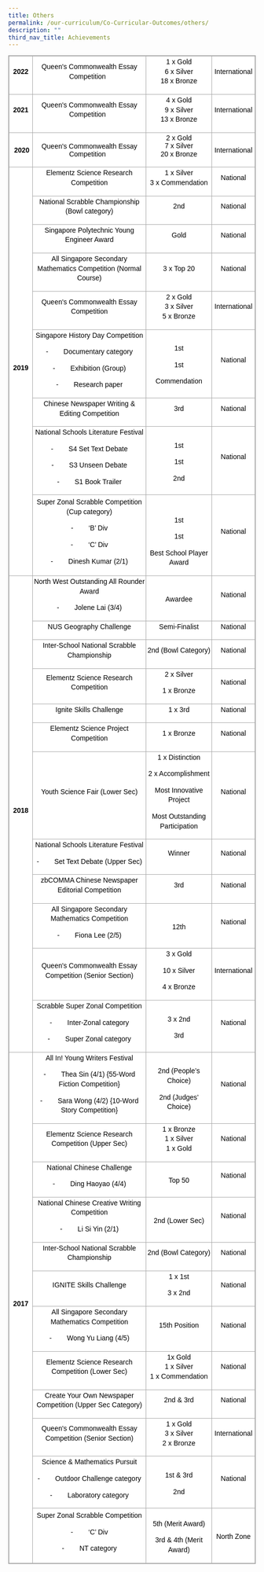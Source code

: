 ```yaml
---
title: Others
permalink: /our-curriculum/Co-Curricular-Outcomes/others/
description: ""
third_nav_title: Achievements
---
```

<table class="iveo_table ives_tab_simple3" width="0" style="margin: 0px; outline: 0px; padding: 0px; border-collapse: collapse; border: 1px solid rgb(170, 170, 170); color: rgb(0, 0, 0); font-family: Arial; font-size: 14px; font-style: normal; font-variant-ligatures: normal; font-variant-caps: normal; font-weight: 400; letter-spacing: normal; orphans: 2; text-align: left; text-transform: none; white-space: normal; widows: 2; word-spacing: 0px; -webkit-text-stroke-width: 0px; background-color: rgb(255, 255, 255); text-decoration-thickness: initial; text-decoration-style: initial; text-decoration-color: initial;"><tbody class="" style="margin: 0px; outline: 0px; padding: 0px;"><tr class="" style="margin: 0px; outline: 0px; padding: 0px;"><td width="54" class="" style="margin: 0px; outline: 0px; padding: 2px; text-align: center; border: 1px solid rgb(170, 170, 170);"><p class="" align="center" style="margin: 0px 0px 1em; outline: 0px; padding: 0px; line-height: 19.6px;"><b class="" style="margin: 0px; outline: 0px; padding: 0px;"><span class="" style="margin: 0px; outline: 0px; padding: 0px;">2022</span></b></p></td><td width="376" class="" style="margin: 0px; outline: 0px; padding: 2px; text-align: center; border: 1px solid rgb(170, 170, 170);"><p class="" align="center" style="margin: 0px 0px 1em; outline: 0px; padding: 0px; line-height: 19.6px;"><span style="margin: 0px; outline: 0px; padding: 0px; background-color: initial;">Queen's Commonwealth Essay Competition</span>&nbsp;&nbsp;<br style="margin: 0px; outline: 0px; padding: 0px;"></p></td><td width="164" class="" style="margin: 0px; outline: 0px; padding: 2px; text-align: center; border: 1px solid rgb(170, 170, 170);"><p class="" align="center" style="margin: 0px 0px 1em; outline: 0px; padding: 0px; line-height: 19.6px;">1 x Gold<br style="margin: 0px; outline: 0px; padding: 0px;">6 x Silver<br style="margin: 0px; outline: 0px; padding: 0px;">18 x Bronze</p></td><td width="91" class="" style="margin: 0px; outline: 0px; padding: 2px; text-align: center; border: 1px solid rgb(170, 170, 170);"><p class="" align="center" style="margin: 0px 0px 1em; outline: 0px; padding: 0px; line-height: 19.6px;">International</p></td></tr><tbody class="" style="margin: 0px; outline: 0px; padding: 0px;"><tr class="" style="margin: 0px; outline: 0px; padding: 0px;"><td width="54" class="" style="margin: 0px; outline: 0px; padding: 2px; text-align: center; border: 1px solid rgb(170, 170, 170);"><p class="" align="center" style="margin: 0px 0px 1em; outline: 0px; padding: 0px; line-height: 19.6px;"><b class="" style="margin: 0px; outline: 0px; padding: 0px;"><span class="" style="margin: 0px; outline: 0px; padding: 0px;">2021</span></b></p></td><td width="376" class="" style="margin: 0px; outline: 0px; padding: 2px; text-align: center; border: 1px solid rgb(170, 170, 170);"><p class="" align="center" style="margin: 0px 0px 1em; outline: 0px; padding: 0px; line-height: 19.6px;"><span style="margin: 0px; outline: 0px; padding: 0px; background-color: initial;">Queen's Commonwealth Essay Competition</span>&nbsp;&nbsp;<br style="margin: 0px; outline: 0px; padding: 0px;"></p></td><td width="164" class="" style="margin: 0px; outline: 0px; padding: 2px; text-align: center; border: 1px solid rgb(170, 170, 170);"><p class="" align="center" style="margin: 0px 0px 1em; outline: 0px; padding: 0px; line-height: 19.6px;">4 x Gold<br style="margin: 0px; outline: 0px; padding: 0px;">9 x Silver<br style="margin: 0px; outline: 0px; padding: 0px;">13 x Bronze</p></td><td width="91" class="" style="margin: 0px; outline: 0px; padding: 2px; text-align: center; border: 1px solid rgb(170, 170, 170);"><p class="" align="center" style="margin: 0px 0px 1em; outline: 0px; padding: 0px; line-height: 19.6px;">International</p></td></tr><tr style="margin: 0px; outline: 0px; padding: 0px;"><td style="margin: 0px; outline: 0px; padding: 2px; text-align: center; border: 1px solid rgb(170, 170, 170);">&nbsp;<b class="" style="margin: 0px; outline: 0px; padding: 0px;">2020</b></td><td style="margin: 0px; outline: 0px; padding: 2px; text-align: center; border: 1px solid rgb(170, 170, 170);"><span style="margin: 0px; outline: 0px; padding: 0px; background-color: initial;">Queen's Commonwealth Essay Competition</span>&nbsp;&nbsp;</td><td style="margin: 0px; outline: 0px; padding: 2px; text-align: center; border: 1px solid rgb(170, 170, 170);"><span style="margin: 0px; outline: 0px; padding: 0px; background-color: initial;">2 x Gold<br style="margin: 0px; outline: 0px; padding: 0px;"></span>7 x Silver<p class="" align="center" style="margin: 0px 0px 1em; outline: 0px; padding: 0px; line-height: 19.6px;"><span style="margin: 0px; outline: 0px; padding: 0px; background-color: initial;">20 x Bronze</span></p></td><td style="margin: 0px; outline: 0px; padding: 2px; text-align: center; border: 1px solid rgb(170, 170, 170);"><span style="margin: 0px; outline: 0px; padding: 0px; background-color: initial;">International</span></td></tr><tr class="" style="margin: 0px; outline: 0px; padding: 0px;"><td width="54" rowspan="9" class="" style="margin: 0px; outline: 0px; padding: 2px; text-align: center; border: 1px solid rgb(170, 170, 170);"><p class="" align="center" style="margin: 0px 0px 1em; outline: 0px; padding: 0px; line-height: 19.6px;"><b class="" style="margin: 0px; outline: 0px; padding: 0px;"><span class="" style="margin: 0px; outline: 0px; padding: 0px;">2019</span></b><span class="" style="margin: 0px; outline: 0px; padding: 0px;"></span></p></td><td width="376" class="" style="margin: 0px; outline: 0px; padding: 2px; text-align: center; border: 1px solid rgb(170, 170, 170);"><p class="" align="center" style="margin: 0px 0px 1em; outline: 0px; padding: 0px; line-height: 19.6px;"><span class="" style="margin: 0px; outline: 0px; padding: 0px;">Elementz Science Research Competition</span></p></td><td width="164" class="" style="margin: 0px; outline: 0px; padding: 2px; text-align: center; border: 1px solid rgb(170, 170, 170);"><p class="" align="center" style="margin: 0px 0px 1em; outline: 0px; padding: 0px; line-height: 19.6px;"><span class="" style="margin: 0px; outline: 0px; padding: 0px;">1 x Silver<br style="margin: 0px; outline: 0px; padding: 0px;"></span><span style="margin: 0px; outline: 0px; padding: 0px; background-color: initial;">3 x Commendation</span></p></td><td width="91" class="" style="margin: 0px; outline: 0px; padding: 2px; text-align: center; border: 1px solid rgb(170, 170, 170);"><p class="" align="center" style="margin: 0px 0px 1em; outline: 0px; padding: 0px; line-height: 19.6px;"><span class="" style="margin: 0px; outline: 0px; padding: 0px;">National</span></p></td></tr><tr class="" style="margin: 0px; outline: 0px; padding: 0px;"><td width="376" class="" style="margin: 0px; outline: 0px; padding: 2px; text-align: center; border: 1px solid rgb(170, 170, 170);"><p class="" align="center" style="margin: 0px 0px 1em; outline: 0px; padding: 0px; line-height: 19.6px;"><span class="" style="margin: 0px; outline: 0px; padding: 0px;">National Scrabble Championship (Bowl category)</span></p></td><td width="164" class="" style="margin: 0px; outline: 0px; padding: 2px; text-align: center; border: 1px solid rgb(170, 170, 170);"><p class="" align="center" style="margin: 0px 0px 1em; outline: 0px; padding: 0px; line-height: 19.6px;"><span class="" style="margin: 0px; outline: 0px; padding: 0px;">2nd</span></p></td><td width="91" class="" style="margin: 0px; outline: 0px; padding: 2px; text-align: center; border: 1px solid rgb(170, 170, 170);"><p class="" align="center" style="margin: 0px 0px 1em; outline: 0px; padding: 0px; line-height: 19.6px;"><span class="" style="margin: 0px; outline: 0px; padding: 0px;">National</span></p></td></tr><tr class="" style="margin: 0px; outline: 0px; padding: 0px;"><td width="376" class="" style="margin: 0px; outline: 0px; padding: 2px; text-align: center; border: 1px solid rgb(170, 170, 170);"><p class="" align="center" style="margin: 0px 0px 1em; outline: 0px; padding: 0px; line-height: 19.6px;"><span class="" style="margin: 0px; outline: 0px; padding: 0px;">Singapore Polytechnic Young Engineer Award</span></p></td><td width="164" class="" style="margin: 0px; outline: 0px; padding: 2px; text-align: center; border: 1px solid rgb(170, 170, 170);"><p class="" align="center" style="margin: 0px 0px 1em; outline: 0px; padding: 0px; line-height: 19.6px;"><span class="" style="margin: 0px; outline: 0px; padding: 0px;">Gold</span></p></td><td width="91" class="" style="margin: 0px; outline: 0px; padding: 2px; text-align: center; border: 1px solid rgb(170, 170, 170);"><p class="" align="center" style="margin: 0px 0px 1em; outline: 0px; padding: 0px; line-height: 19.6px;"><span class="" style="margin: 0px; outline: 0px; padding: 0px;">National</span></p></td></tr><tr class="" style="margin: 0px; outline: 0px; padding: 0px;"><td width="376" class="" style="margin: 0px; outline: 0px; padding: 2px; text-align: center; border: 1px solid rgb(170, 170, 170);"><p class="" align="center" style="margin: 0px 0px 1em; outline: 0px; padding: 0px; line-height: 19.6px;"><span class="" style="margin: 0px; outline: 0px; padding: 0px;">All Singapore Secondary Mathematics Competition (Normal Course)</span></p></td><td width="164" class="" style="margin: 0px; outline: 0px; padding: 2px; text-align: center; border: 1px solid rgb(170, 170, 170);"><p class="" align="center" style="margin: 0px 0px 1em; outline: 0px; padding: 0px; line-height: 19.6px;"><span class="" style="margin: 0px; outline: 0px; padding: 0px;">3 x Top 20</span></p></td><td width="91" class="" style="margin: 0px; outline: 0px; padding: 2px; text-align: center; border: 1px solid rgb(170, 170, 170);"><p class="" align="center" style="margin: 0px 0px 1em; outline: 0px; padding: 0px; line-height: 19.6px;"><span class="" style="margin: 0px; outline: 0px; padding: 0px;">National</span></p></td></tr><tr class="" style="margin: 0px; outline: 0px; padding: 0px;"><td width="376" class="" style="margin: 0px; outline: 0px; padding: 2px; text-align: center; border: 1px solid rgb(170, 170, 170);"><p class="" align="center" style="margin: 0px 0px 1em; outline: 0px; padding: 0px; line-height: 19.6px;"><span class="" style="margin: 0px; outline: 0px; padding: 0px;">Queen's Commonwealth Essay Competition</span></p></td><td width="164" class="" style="margin: 0px; outline: 0px; padding: 2px; text-align: center; border: 1px solid rgb(170, 170, 170);"><p class="" align="center" style="margin: 0px 0px 1em; outline: 0px; padding: 0px; line-height: 19.6px;"><span class="" style="margin: 0px; outline: 0px; padding: 0px;">2 x Gold<br style="margin: 0px; outline: 0px; padding: 0px;"></span><span style="margin: 0px; outline: 0px; padding: 0px; background-color: initial;">3 x Silver<br style="margin: 0px; outline: 0px; padding: 0px;"></span><span style="margin: 0px; outline: 0px; padding: 0px; background-color: initial;">5 x Bronze</span></p></td><td width="91" class="" style="margin: 0px; outline: 0px; padding: 2px; text-align: center; border: 1px solid rgb(170, 170, 170);"><p class="" align="center" style="margin: 0px 0px 1em; outline: 0px; padding: 0px; line-height: 19.6px;"><span class="" style="margin: 0px; outline: 0px; padding: 0px;">International</span></p></td></tr><tr class="" style="margin: 0px; outline: 0px; padding: 0px;"><td width="376" class="" style="margin: 0px; outline: 0px; padding: 2px; text-align: center; border: 1px solid rgb(170, 170, 170);"><p class="" align="center" style="margin: 0px 0px 1em; outline: 0px; padding: 0px; line-height: 19.6px;"><span class="" style="margin: 0px; outline: 0px; padding: 0px;">Singapore History Day Competition</span></p><p class="" align="center" style="margin: 0px 0px 1em; outline: 0px; padding: 0px; line-height: 19.6px;"><span class="" style="margin: 0px; outline: 0px; padding: 0px;">-&nbsp;&nbsp;&nbsp;&nbsp;&nbsp;&nbsp;&nbsp;&nbsp;Documentary category</span></p><p class="" align="center" style="margin: 0px 0px 1em; outline: 0px; padding: 0px; line-height: 19.6px;"><span class="" style="margin: 0px; outline: 0px; padding: 0px;">-&nbsp;&nbsp;&nbsp;&nbsp;&nbsp;&nbsp;&nbsp;&nbsp;Exhibition (Group)</span></p><p class="" align="center" style="margin: 0px 0px 1em; outline: 0px; padding: 0px; line-height: 19.6px;"><span class="" style="margin: 0px; outline: 0px; padding: 0px;">-&nbsp;&nbsp;&nbsp;&nbsp;&nbsp;&nbsp;&nbsp;&nbsp;Research paper</span></p></td><td width="164" class="" style="margin: 0px; outline: 0px; padding: 2px; text-align: center; border: 1px solid rgb(170, 170, 170);"><p class="" align="center" style="margin: 0px 0px 1em; outline: 0px; padding: 0px; line-height: 19.6px;"><span class="" style="margin: 0px; outline: 0px; padding: 0px;"><br class="" style="margin: 0px; outline: 0px; padding: 0px;">1st</span></p><p class="" align="center" style="margin: 0px 0px 1em; outline: 0px; padding: 0px; line-height: 19.6px;"><span class="" style="margin: 0px; outline: 0px; padding: 0px;">1st</span></p><p class="" align="center" style="margin: 0px 0px 1em; outline: 0px; padding: 0px; line-height: 19.6px;"><span class="" style="margin: 0px; outline: 0px; padding: 0px;">Commendation</span></p></td><td width="91" class="" style="margin: 0px; outline: 0px; padding: 2px; text-align: center; border: 1px solid rgb(170, 170, 170);"><p class="" align="center" style="margin: 0px 0px 1em; outline: 0px; padding: 0px; line-height: 19.6px;"><span class="" style="margin: 0px; outline: 0px; padding: 0px;">National</span></p></td></tr><tr class="" style="margin: 0px; outline: 0px; padding: 0px;"><td width="376" class="" style="margin: 0px; outline: 0px; padding: 2px; text-align: center; border: 1px solid rgb(170, 170, 170);"><p class="" align="center" style="margin: 0px 0px 1em; outline: 0px; padding: 0px; line-height: 19.6px;"><span class="" style="margin: 0px; outline: 0px; padding: 0px;">Chinese Newspaper Writing &amp; Editing Competition</span></p></td><td width="164" class="" style="margin: 0px; outline: 0px; padding: 2px; text-align: center; border: 1px solid rgb(170, 170, 170);"><p class="" align="center" style="margin: 0px 0px 1em; outline: 0px; padding: 0px; line-height: 19.6px;"><span class="" style="margin: 0px; outline: 0px; padding: 0px;">3rd</span></p></td><td width="91" class="" style="margin: 0px; outline: 0px; padding: 2px; text-align: center; border: 1px solid rgb(170, 170, 170);"><p class="" align="center" style="margin: 0px 0px 1em; outline: 0px; padding: 0px; line-height: 19.6px;"><span class="" style="margin: 0px; outline: 0px; padding: 0px;">National</span></p></td></tr><tr class="" style="margin: 0px; outline: 0px; padding: 0px;"><td width="376" class="" style="margin: 0px; outline: 0px; padding: 2px; text-align: center; border: 1px solid rgb(170, 170, 170);"><p class="" align="center" style="margin: 0px 0px 1em; outline: 0px; padding: 0px; line-height: 19.6px;"><span class="" style="margin: 0px; outline: 0px; padding: 0px;">National Schools Literature Festival</span></p><p class="" align="center" style="margin: 0px 0px 1em; outline: 0px; padding: 0px; line-height: 19.6px;"><span class="" style="margin: 0px; outline: 0px; padding: 0px;">-&nbsp;&nbsp;&nbsp;&nbsp;&nbsp;&nbsp;&nbsp;&nbsp;S4 Set Text Debate</span></p><p class="" align="center" style="margin: 0px 0px 1em; outline: 0px; padding: 0px; line-height: 19.6px;"><span class="" style="margin: 0px; outline: 0px; padding: 0px;">-&nbsp;&nbsp;&nbsp;&nbsp;&nbsp;&nbsp;&nbsp;&nbsp;S3 Unseen Debate</span></p><p class="" align="center" style="margin: 0px 0px 1em; outline: 0px; padding: 0px; line-height: 19.6px;"><span class="" style="margin: 0px; outline: 0px; padding: 0px;">-&nbsp;&nbsp;&nbsp;&nbsp;&nbsp;&nbsp;&nbsp;&nbsp;S1 Book Trailer</span></p></td><td width="164" class="" style="margin: 0px; outline: 0px; padding: 2px; text-align: center; border: 1px solid rgb(170, 170, 170);"><p class="" align="center" style="margin: 0px 0px 1em; outline: 0px; padding: 0px; line-height: 19.6px;"><span class="" style="margin: 0px; outline: 0px; padding: 0px;"><br class="" style="margin: 0px; outline: 0px; padding: 0px;">1st</span></p><p class="" align="center" style="margin: 0px 0px 1em; outline: 0px; padding: 0px; line-height: 19.6px;"><span class="" style="margin: 0px; outline: 0px; padding: 0px;">1st</span></p><p class="" align="center" style="margin: 0px 0px 1em; outline: 0px; padding: 0px; line-height: 19.6px;"><span class="" style="margin: 0px; outline: 0px; padding: 0px;">2nd</span></p></td><td width="91" class="" style="margin: 0px; outline: 0px; padding: 2px; text-align: center; border: 1px solid rgb(170, 170, 170);"><p class="" align="center" style="margin: 0px 0px 1em; outline: 0px; padding: 0px; line-height: 19.6px;"><span class="" style="margin: 0px; outline: 0px; padding: 0px;">National</span></p></td></tr><tr class="" style="margin: 0px; outline: 0px; padding: 0px;"><td width="376" class="" style="margin: 0px; outline: 0px; padding: 2px; text-align: center; border: 1px solid rgb(170, 170, 170);"><p class="" align="center" style="margin: 0px 0px 1em; outline: 0px; padding: 0px; line-height: 19.6px;"><span class="" style="margin: 0px; outline: 0px; padding: 0px;">Super Zonal Scrabble Competition (Cup category)</span></p><p class="" align="center" style="margin: 0px 0px 1em; outline: 0px; padding: 0px; line-height: 19.6px;"><span class="" style="margin: 0px; outline: 0px; padding: 0px;">-&nbsp;&nbsp;&nbsp;&nbsp;&nbsp;&nbsp;&nbsp;&nbsp;‘B’ Div</span></p><p class="" align="center" style="margin: 0px 0px 1em; outline: 0px; padding: 0px; line-height: 19.6px;"><span class="" style="margin: 0px; outline: 0px; padding: 0px;">-&nbsp;&nbsp;&nbsp;&nbsp;&nbsp;&nbsp;&nbsp;&nbsp;‘C’ Div</span></p><p class="" align="center" style="margin: 0px 0px 1em; outline: 0px; padding: 0px; line-height: 19.6px;"><span class="" style="margin: 0px; outline: 0px; padding: 0px;">-&nbsp;&nbsp;&nbsp;&nbsp;&nbsp;&nbsp;&nbsp;&nbsp;Dinesh Kumar (2/1)</span></p></td><td width="164" class="" style="margin: 0px; outline: 0px; padding: 2px; text-align: center; border: 1px solid rgb(170, 170, 170);"><p class="" align="center" style="margin: 0px 0px 1em; outline: 0px; padding: 0px; line-height: 19.6px;"><span class="" style="margin: 0px; outline: 0px; padding: 0px;"><br class="" style="margin: 0px; outline: 0px; padding: 0px;"><br class="" style="margin: 0px; outline: 0px; padding: 0px;">1st</span></p><p class="" align="center" style="margin: 0px 0px 1em; outline: 0px; padding: 0px; line-height: 19.6px;"><span class="" style="margin: 0px; outline: 0px; padding: 0px;">1st</span></p><p class="" align="center" style="margin: 0px 0px 1em; outline: 0px; padding: 0px; line-height: 19.6px;"><span class="" style="margin: 0px; outline: 0px; padding: 0px;">Best School Player Award</span></p></td><td width="91" class="" style="margin: 0px; outline: 0px; padding: 2px; text-align: center; border: 1px solid rgb(170, 170, 170);"><p class="" align="center" style="margin: 0px 0px 1em; outline: 0px; padding: 0px; line-height: 19.6px;"><span class="" style="margin: 0px; outline: 0px; padding: 0px;">National</span></p></td></tr><tr class="" style="margin: 0px; outline: 0px; padding: 0px;"><td width="54" rowspan="12" class="" style="margin: 0px; outline: 0px; padding: 2px; text-align: center; border: 1px solid rgb(170, 170, 170);"><p class="" align="center" style="margin: 0px 0px 1em; outline: 0px; padding: 0px; line-height: 19.6px;"><b class="" style="margin: 0px; outline: 0px; padding: 0px;"><span class="" style="margin: 0px; outline: 0px; padding: 0px;">2018</span></b><span class="" style="margin: 0px; outline: 0px; padding: 0px;"></span></p></td><td width="376" class="" style="margin: 0px; outline: 0px; padding: 2px; text-align: center; border: 1px solid rgb(170, 170, 170);"><p class="" align="center" style="margin: 0px 0px 1em; outline: 0px; padding: 0px; line-height: 19.6px;"><span class="" style="margin: 0px; outline: 0px; padding: 0px;">North West Outstanding All Rounder Award</span></p><p class="" align="center" style="margin: 0px 0px 1em; outline: 0px; padding: 0px; line-height: 19.6px;"><span class="" style="margin: 0px; outline: 0px; padding: 0px;">-&nbsp;&nbsp;&nbsp;&nbsp;&nbsp;&nbsp;&nbsp;&nbsp;Jolene Lai (3/4)</span></p></td><td width="164" class="" style="margin: 0px; outline: 0px; padding: 2px; text-align: center; border: 1px solid rgb(170, 170, 170);"><p class="" align="center" style="margin: 0px 0px 1em; outline: 0px; padding: 0px; line-height: 19.6px;"><span class="" style="margin: 0px; outline: 0px; padding: 0px;"><br class="" style="margin: 0px; outline: 0px; padding: 0px;">Awardee</span></p></td><td width="91" class="" style="margin: 0px; outline: 0px; padding: 2px; text-align: center; border: 1px solid rgb(170, 170, 170);"><p class="" align="center" style="margin: 0px 0px 1em; outline: 0px; padding: 0px; line-height: 19.6px;"><span class="" style="margin: 0px; outline: 0px; padding: 0px;">National</span></p></td></tr><tr class="" style="margin: 0px; outline: 0px; padding: 0px;"><td width="376" class="" style="margin: 0px; outline: 0px; padding: 2px; text-align: center; border: 1px solid rgb(170, 170, 170);"><p class="" align="center" style="margin: 0px 0px 1em; outline: 0px; padding: 0px; line-height: 19.6px;"><span class="" style="margin: 0px; outline: 0px; padding: 0px;">NUS Geography Challenge</span></p></td><td width="164" class="" style="margin: 0px; outline: 0px; padding: 2px; text-align: center; border: 1px solid rgb(170, 170, 170);"><p class="" align="center" style="margin: 0px 0px 1em; outline: 0px; padding: 0px; line-height: 19.6px;"><span class="" style="margin: 0px; outline: 0px; padding: 0px;">Semi-Finalist</span></p></td><td width="91" class="" style="margin: 0px; outline: 0px; padding: 2px; text-align: center; border: 1px solid rgb(170, 170, 170);"><p class="" align="center" style="margin: 0px 0px 1em; outline: 0px; padding: 0px; line-height: 19.6px;"><span class="" style="margin: 0px; outline: 0px; padding: 0px;">National</span></p></td></tr><tr class="" style="margin: 0px; outline: 0px; padding: 0px;"><td width="376" class="" style="margin: 0px; outline: 0px; padding: 2px; text-align: center; border: 1px solid rgb(170, 170, 170);"><p class="" align="center" style="margin: 0px 0px 1em; outline: 0px; padding: 0px; line-height: 19.6px;"><span class="" style="margin: 0px; outline: 0px; padding: 0px;">Inter-School National Scrabble Championship</span></p></td><td width="164" class="" style="margin: 0px; outline: 0px; padding: 2px; text-align: center; border: 1px solid rgb(170, 170, 170);"><p class="" align="center" style="margin: 0px 0px 1em; outline: 0px; padding: 0px; line-height: 19.6px;"><span class="" style="margin: 0px; outline: 0px; padding: 0px;">2nd (Bowl Category)</span></p></td><td width="91" class="" style="margin: 0px; outline: 0px; padding: 2px; text-align: center; border: 1px solid rgb(170, 170, 170);"><p class="" align="center" style="margin: 0px 0px 1em; outline: 0px; padding: 0px; line-height: 19.6px;"><span class="" style="margin: 0px; outline: 0px; padding: 0px;">National</span></p></td></tr><tr class="" style="margin: 0px; outline: 0px; padding: 0px;"><td width="376" class="" style="margin: 0px; outline: 0px; padding: 2px; text-align: center; border: 1px solid rgb(170, 170, 170);"><p class="" align="center" style="margin: 0px 0px 1em; outline: 0px; padding: 0px; line-height: 19.6px;"><span class="" style="margin: 0px; outline: 0px; padding: 0px;">Elementz Science Research Competition</span></p></td><td width="164" class="" style="margin: 0px; outline: 0px; padding: 2px; text-align: center; border: 1px solid rgb(170, 170, 170);"><p class="" align="center" style="margin: 0px 0px 1em; outline: 0px; padding: 0px; line-height: 19.6px;"><span class="" style="margin: 0px; outline: 0px; padding: 0px;">2 x Silver</span></p><p class="" align="center" style="margin: 0px 0px 1em; outline: 0px; padding: 0px; line-height: 19.6px;"><span class="" style="margin: 0px; outline: 0px; padding: 0px;">1 x Bronze</span></p></td><td width="91" class="" style="margin: 0px; outline: 0px; padding: 2px; text-align: center; border: 1px solid rgb(170, 170, 170);"><p class="" align="center" style="margin: 0px 0px 1em; outline: 0px; padding: 0px; line-height: 19.6px;"><span class="" style="margin: 0px; outline: 0px; padding: 0px;">National</span></p></td></tr><tr class="" style="margin: 0px; outline: 0px; padding: 0px;"><td width="376" class="" style="margin: 0px; outline: 0px; padding: 2px; text-align: center; border: 1px solid rgb(170, 170, 170);"><p class="" align="center" style="margin: 0px 0px 1em; outline: 0px; padding: 0px; line-height: 19.6px;"><span class="" style="margin: 0px; outline: 0px; padding: 0px;">Ignite Skills Challenge</span></p></td><td width="164" class="" style="margin: 0px; outline: 0px; padding: 2px; text-align: center; border: 1px solid rgb(170, 170, 170);"><p class="" align="center" style="margin: 0px 0px 1em; outline: 0px; padding: 0px; line-height: 19.6px;"><span class="" style="margin: 0px; outline: 0px; padding: 0px;">1 x 3rd</span></p></td><td width="91" class="" style="margin: 0px; outline: 0px; padding: 2px; text-align: center; border: 1px solid rgb(170, 170, 170);"><p class="" align="center" style="margin: 0px 0px 1em; outline: 0px; padding: 0px; line-height: 19.6px;"><span class="" style="margin: 0px; outline: 0px; padding: 0px;">National</span></p></td></tr><tr class="" style="margin: 0px; outline: 0px; padding: 0px;"><td width="376" class="" style="margin: 0px; outline: 0px; padding: 2px; text-align: center; border: 1px solid rgb(170, 170, 170);"><p class="" align="center" style="margin: 0px 0px 1em; outline: 0px; padding: 0px; line-height: 19.6px;"><span class="" style="margin: 0px; outline: 0px; padding: 0px;">Elementz Science Project Competition</span></p></td><td width="164" class="" style="margin: 0px; outline: 0px; padding: 2px; text-align: center; border: 1px solid rgb(170, 170, 170);"><p class="" align="center" style="margin: 0px 0px 1em; outline: 0px; padding: 0px; line-height: 19.6px;"><span class="" style="margin: 0px; outline: 0px; padding: 0px;">1 x Bronze</span></p></td><td width="91" class="" style="margin: 0px; outline: 0px; padding: 2px; text-align: center; border: 1px solid rgb(170, 170, 170);"><p class="" align="center" style="margin: 0px 0px 1em; outline: 0px; padding: 0px; line-height: 19.6px;"><span class="" style="margin: 0px; outline: 0px; padding: 0px;">National</span></p></td></tr><tr class="" style="margin: 0px; outline: 0px; padding: 0px;"><td width="376" class="" style="margin: 0px; outline: 0px; padding: 2px; text-align: center; border: 1px solid rgb(170, 170, 170);"><p class="" align="center" style="margin: 0px 0px 1em; outline: 0px; padding: 0px; line-height: 19.6px;"><span class="" style="margin: 0px; outline: 0px; padding: 0px;">Youth Science Fair (Lower Sec)</span></p></td><td width="164" class="" style="margin: 0px; outline: 0px; padding: 2px; text-align: center; border: 1px solid rgb(170, 170, 170);"><p class="" align="center" style="margin: 0px 0px 1em; outline: 0px; padding: 0px; line-height: 19.6px;"><span class="" style="margin: 0px; outline: 0px; padding: 0px;">1 x Distinction</span></p><p class="" align="center" style="margin: 0px 0px 1em; outline: 0px; padding: 0px; line-height: 19.6px;"><span class="" style="margin: 0px; outline: 0px; padding: 0px;">2 x Accomplishment</span></p><p class="" align="center" style="margin: 0px 0px 1em; outline: 0px; padding: 0px; line-height: 19.6px;"><span class="" style="margin: 0px; outline: 0px; padding: 0px;">Most Innovative Project</span></p><p class="" align="center" style="margin: 0px 0px 1em; outline: 0px; padding: 0px; line-height: 19.6px;"><span class="" style="margin: 0px; outline: 0px; padding: 0px;">Most Outstanding Participation</span></p></td><td width="91" class="" style="margin: 0px; outline: 0px; padding: 2px; text-align: center; border: 1px solid rgb(170, 170, 170);"><p class="" align="center" style="margin: 0px 0px 1em; outline: 0px; padding: 0px; line-height: 19.6px;"><span class="" style="margin: 0px; outline: 0px; padding: 0px;">National</span></p></td></tr><tr class="" style="margin: 0px; outline: 0px; padding: 0px;"><td width="376" class="" style="margin: 0px; outline: 0px; padding: 2px; text-align: center; border: 1px solid rgb(170, 170, 170);"><p class="" align="center" style="margin: 0px 0px 1em; outline: 0px; padding: 0px; line-height: 19.6px;"><span class="" style="margin: 0px; outline: 0px; padding: 0px;">National Schools Literature Festival</span></p><p class="" align="center" style="margin: 0px 0px 1em; outline: 0px; padding: 0px; line-height: 19.6px;"><span class="" style="margin: 0px; outline: 0px; padding: 0px;">-&nbsp;&nbsp;&nbsp;&nbsp;&nbsp;&nbsp;&nbsp;&nbsp;Set Text Debate (Upper Sec)</span></p></td><td width="164" class="" style="margin: 0px; outline: 0px; padding: 2px; text-align: center; border: 1px solid rgb(170, 170, 170);"><p class="" align="center" style="margin: 0px 0px 1em; outline: 0px; padding: 0px; line-height: 19.6px;"><span class="" style="margin: 0px; outline: 0px; padding: 0px;">Winner</span></p></td><td width="91" class="" style="margin: 0px; outline: 0px; padding: 2px; text-align: center; border: 1px solid rgb(170, 170, 170);"><p class="" align="center" style="margin: 0px 0px 1em; outline: 0px; padding: 0px; line-height: 19.6px;"><span class="" style="margin: 0px; outline: 0px; padding: 0px;">National</span></p></td></tr><tr class="" style="margin: 0px; outline: 0px; padding: 0px;"><td width="376" class="" style="margin: 0px; outline: 0px; padding: 2px; text-align: center; border: 1px solid rgb(170, 170, 170);"><p class="" align="center" style="margin: 0px 0px 1em; outline: 0px; padding: 0px; line-height: 19.6px;"><span class="" style="margin: 0px; outline: 0px; padding: 0px;">zbCOMMA Chinese Newspaper Editorial Competition</span></p></td><td width="164" class="" style="margin: 0px; outline: 0px; padding: 2px; text-align: center; border: 1px solid rgb(170, 170, 170);"><p class="" align="center" style="margin: 0px 0px 1em; outline: 0px; padding: 0px; line-height: 19.6px;"><span class="" style="margin: 0px; outline: 0px; padding: 0px;">3rd</span></p></td><td width="91" class="" style="margin: 0px; outline: 0px; padding: 2px; text-align: center; border: 1px solid rgb(170, 170, 170);"><p class="" align="center" style="margin: 0px 0px 1em; outline: 0px; padding: 0px; line-height: 19.6px;"><span class="" style="margin: 0px; outline: 0px; padding: 0px;">National</span></p></td></tr><tr class="" style="margin: 0px; outline: 0px; padding: 0px;"><td width="376" class="" style="margin: 0px; outline: 0px; padding: 2px; text-align: center; border: 1px solid rgb(170, 170, 170);"><p class="" align="center" style="margin: 0px 0px 1em; outline: 0px; padding: 0px; line-height: 19.6px;"><span class="" style="margin: 0px; outline: 0px; padding: 0px;">All Singapore Secondary Mathematics Competition</span></p><p class="" align="center" style="margin: 0px 0px 1em; outline: 0px; padding: 0px; line-height: 19.6px;"><span class="" style="margin: 0px; outline: 0px; padding: 0px;">-&nbsp;&nbsp;&nbsp;&nbsp;&nbsp;&nbsp;&nbsp;&nbsp;Fiona Lee (2/5)</span></p></td><td width="164" class="" style="margin: 0px; outline: 0px; padding: 2px; text-align: center; border: 1px solid rgb(170, 170, 170);"><p class="" align="center" style="margin: 0px 0px 1em; outline: 0px; padding: 0px; line-height: 19.6px;"><span class="" style="margin: 0px; outline: 0px; padding: 0px;"><br class="" style="margin: 0px; outline: 0px; padding: 0px;">12th</span></p></td><td width="91" class="" style="margin: 0px; outline: 0px; padding: 2px; text-align: center; border: 1px solid rgb(170, 170, 170);"><p class="" align="center" style="margin: 0px 0px 1em; outline: 0px; padding: 0px; line-height: 19.6px;"><span class="" style="margin: 0px; outline: 0px; padding: 0px;">National</span></p></td></tr><tr class="" style="margin: 0px; outline: 0px; padding: 0px;"><td width="376" class="" style="margin: 0px; outline: 0px; padding: 2px; text-align: center; border: 1px solid rgb(170, 170, 170);"><p class="" align="center" style="margin: 0px 0px 1em; outline: 0px; padding: 0px; line-height: 19.6px;"><span class="" style="margin: 0px; outline: 0px; padding: 0px;">Queen's Commonwealth Essay Competition (Senior Section)</span></p></td><td width="164" class="" style="margin: 0px; outline: 0px; padding: 2px; text-align: center; border: 1px solid rgb(170, 170, 170);"><p class="" align="center" style="margin: 0px 0px 1em; outline: 0px; padding: 0px; line-height: 19.6px;"><span class="" style="margin: 0px; outline: 0px; padding: 0px;">3 x Gold</span></p><p class="" align="center" style="margin: 0px 0px 1em; outline: 0px; padding: 0px; line-height: 19.6px;"><span class="" style="margin: 0px; outline: 0px; padding: 0px;">10 x Silver</span></p><p class="" align="center" style="margin: 0px 0px 1em; outline: 0px; padding: 0px; line-height: 19.6px;"><span class="" style="margin: 0px; outline: 0px; padding: 0px;">4 x Bronze</span></p></td><td width="91" class="" style="margin: 0px; outline: 0px; padding: 2px; text-align: center; border: 1px solid rgb(170, 170, 170);"><p class="" align="center" style="margin: 0px 0px 1em; outline: 0px; padding: 0px; line-height: 19.6px;"><span class="" style="margin: 0px; outline: 0px; padding: 0px;">International</span></p></td></tr><tr class="" style="margin: 0px; outline: 0px; padding: 0px;"><td width="376" class="" style="margin: 0px; outline: 0px; padding: 2px; text-align: center; border: 1px solid rgb(170, 170, 170);"><p class="" align="center" style="margin: 0px 0px 1em; outline: 0px; padding: 0px; line-height: 19.6px;"><span class="" style="margin: 0px; outline: 0px; padding: 0px;">Scrabble Super Zonal Competition</span></p><p class="" align="center" style="margin: 0px 0px 1em; outline: 0px; padding: 0px; line-height: 19.6px;"><span class="" style="margin: 0px; outline: 0px; padding: 0px;">-&nbsp;&nbsp;&nbsp;&nbsp;&nbsp;&nbsp;&nbsp;&nbsp;Inter-Zonal category</span></p><p class="" align="center" style="margin: 0px 0px 1em; outline: 0px; padding: 0px; line-height: 19.6px;"><span class="" style="margin: 0px; outline: 0px; padding: 0px;">-&nbsp;&nbsp;&nbsp;&nbsp;&nbsp;&nbsp;&nbsp;&nbsp;Super Zonal category</span></p></td><td width="164" class="" style="margin: 0px; outline: 0px; padding: 2px; text-align: center; border: 1px solid rgb(170, 170, 170);"><p class="" align="center" style="margin: 0px 0px 1em; outline: 0px; padding: 0px; line-height: 19.6px;"><span class="" style="margin: 0px; outline: 0px; padding: 0px;"><br class="" style="margin: 0px; outline: 0px; padding: 0px;">3 x 2nd</span></p><p class="" align="center" style="margin: 0px 0px 1em; outline: 0px; padding: 0px; line-height: 19.6px;"><span class="" style="margin: 0px; outline: 0px; padding: 0px;">3rd</span></p></td><td width="91" class="" style="margin: 0px; outline: 0px; padding: 2px; text-align: center; border: 1px solid rgb(170, 170, 170);"><p class="" align="center" style="margin: 0px 0px 1em; outline: 0px; padding: 0px; line-height: 19.6px;"><span class="" style="margin: 0px; outline: 0px; padding: 0px;">National</span></p></td></tr><tr class="" style="margin: 0px; outline: 0px; padding: 0px;"><td width="54" rowspan="12" class="" style="margin: 0px; outline: 0px; padding: 2px; text-align: center; border: 1px solid rgb(170, 170, 170);"><p class="" align="center" style="margin: 0px 0px 1em; outline: 0px; padding: 0px; line-height: 19.6px;"><b class="" style="margin: 0px; outline: 0px; padding: 0px;"><span class="" style="margin: 0px; outline: 0px; padding: 0px;">2017</span></b><span class="" style="margin: 0px; outline: 0px; padding: 0px;"></span></p></td><td width="376" class="" style="margin: 0px; outline: 0px; padding: 2px; text-align: center; border: 1px solid rgb(170, 170, 170);"><p class="" align="center" style="margin: 0px 0px 1em; outline: 0px; padding: 0px; line-height: 19.6px;"><span class="" style="margin: 0px; outline: 0px; padding: 0px;">All In! Young Writers Festival</span></p><p class="" align="center" style="margin: 0px 0px 1em; outline: 0px; padding: 0px; line-height: 19.6px;"><span class="" style="margin: 0px; outline: 0px; padding: 0px;">-&nbsp;&nbsp;&nbsp;&nbsp;&nbsp;&nbsp;&nbsp;&nbsp;Thea Sin (4/1) {55-Word Fiction Competition}</span></p><p class="" align="center" style="margin: 0px 0px 1em; outline: 0px; padding: 0px; line-height: 19.6px;"><span class="" style="margin: 0px; outline: 0px; padding: 0px;">-&nbsp;&nbsp;&nbsp;&nbsp;&nbsp;&nbsp;&nbsp;&nbsp;Sara Wong (4/2) {10-Word Story Competition}</span></p></td><td width="164" class="" style="margin: 0px; outline: 0px; padding: 2px; text-align: center; border: 1px solid rgb(170, 170, 170);"><p class="" align="center" style="margin: 0px 0px 1em; outline: 0px; padding: 0px; line-height: 19.6px;"><span class="" style="margin: 0px; outline: 0px; padding: 0px;"><br class="" style="margin: 0px; outline: 0px; padding: 0px;">2nd (People’s Choice)</span></p><p class="" align="center" style="margin: 0px 0px 1em; outline: 0px; padding: 0px; line-height: 19.6px;"><span class="" style="margin: 0px; outline: 0px; padding: 0px;">2nd (Judges’ Choice)</span></p></td><td width="91" class="" style="margin: 0px; outline: 0px; padding: 2px; text-align: center; border: 1px solid rgb(170, 170, 170);"><p class="" align="center" style="margin: 0px 0px 1em; outline: 0px; padding: 0px; line-height: 19.6px;"><span class="" style="margin: 0px; outline: 0px; padding: 0px;">National</span></p></td></tr><tr class="" style="margin: 0px; outline: 0px; padding: 0px;"><td width="376" class="" style="margin: 0px; outline: 0px; padding: 2px; text-align: center; border: 1px solid rgb(170, 170, 170);"><p class="" align="center" style="margin: 0px 0px 1em; outline: 0px; padding: 0px; line-height: 19.6px;"><span class="" style="margin: 0px; outline: 0px; padding: 0px;">Elementz Science Research Competition (Upper Sec)</span></p></td><td width="164" class="" style="margin: 0px; outline: 0px; padding: 2px; text-align: center; border: 1px solid rgb(170, 170, 170);"><p class="" align="center" style="margin: 0px 0px 1em; outline: 0px; padding: 0px; line-height: 19.6px;"><span class="" style="margin: 0px; outline: 0px; padding: 0px;">1 x Bronze<br style="margin: 0px; outline: 0px; padding: 0px;"></span><span style="margin: 0px; outline: 0px; padding: 0px; background-color: initial;">1 x Silver<br style="margin: 0px; outline: 0px; padding: 0px;"></span><span style="margin: 0px; outline: 0px; padding: 0px; background-color: initial;">1 x Gold</span></p></td><td width="91" class="" style="margin: 0px; outline: 0px; padding: 2px; text-align: center; border: 1px solid rgb(170, 170, 170);"><p class="" align="center" style="margin: 0px 0px 1em; outline: 0px; padding: 0px; line-height: 19.6px;"><span class="" style="margin: 0px; outline: 0px; padding: 0px;">National</span></p></td></tr><tr class="" style="margin: 0px; outline: 0px; padding: 0px;"><td width="376" class="" style="margin: 0px; outline: 0px; padding: 2px; text-align: center; border: 1px solid rgb(170, 170, 170);"><p class="" align="center" style="margin: 0px 0px 1em; outline: 0px; padding: 0px; line-height: 19.6px;"><span class="" style="margin: 0px; outline: 0px; padding: 0px;">National Chinese Challenge</span></p><p class="" align="center" style="margin: 0px 0px 1em; outline: 0px; padding: 0px; line-height: 19.6px;"><span class="" style="margin: 0px; outline: 0px; padding: 0px;">-&nbsp;&nbsp;&nbsp;&nbsp;&nbsp;&nbsp;&nbsp;&nbsp;Ding Haoyao (4/4)</span></p></td><td width="164" class="" style="margin: 0px; outline: 0px; padding: 2px; text-align: center; border: 1px solid rgb(170, 170, 170);"><p class="" align="center" style="margin: 0px 0px 1em; outline: 0px; padding: 0px; line-height: 19.6px;"><span class="" style="margin: 0px; outline: 0px; padding: 0px;"><br class="" style="margin: 0px; outline: 0px; padding: 0px;">Top 50</span></p></td><td width="91" class="" style="margin: 0px; outline: 0px; padding: 2px; text-align: center; border: 1px solid rgb(170, 170, 170);"><p class="" align="center" style="margin: 0px 0px 1em; outline: 0px; padding: 0px; line-height: 19.6px;"><span class="" style="margin: 0px; outline: 0px; padding: 0px;">National</span></p></td></tr><tr class="" style="margin: 0px; outline: 0px; padding: 0px;"><td width="376" class="" style="margin: 0px; outline: 0px; padding: 2px; text-align: center; border: 1px solid rgb(170, 170, 170);"><p class="" align="center" style="margin: 0px 0px 1em; outline: 0px; padding: 0px; line-height: 19.6px;"><span class="" style="margin: 0px; outline: 0px; padding: 0px;">National Chinese Creative Writing Competition</span></p><p class="" align="center" style="margin: 0px 0px 1em; outline: 0px; padding: 0px; line-height: 19.6px;"><span class="" style="margin: 0px; outline: 0px; padding: 0px;">-&nbsp;&nbsp;&nbsp;&nbsp;&nbsp;&nbsp;&nbsp;&nbsp;Li Si Yin (2/1)</span></p></td><td width="164" class="" style="margin: 0px; outline: 0px; padding: 2px; text-align: center; border: 1px solid rgb(170, 170, 170);"><p class="" align="center" style="margin: 0px 0px 1em; outline: 0px; padding: 0px; line-height: 19.6px;"><span class="" style="margin: 0px; outline: 0px; padding: 0px;"><br class="" style="margin: 0px; outline: 0px; padding: 0px;">2nd (Lower Sec)</span></p></td><td width="91" class="" style="margin: 0px; outline: 0px; padding: 2px; text-align: center; border: 1px solid rgb(170, 170, 170);"><p class="" align="center" style="margin: 0px 0px 1em; outline: 0px; padding: 0px; line-height: 19.6px;"><span class="" style="margin: 0px; outline: 0px; padding: 0px;">National</span></p></td></tr><tr class="" style="margin: 0px; outline: 0px; padding: 0px;"><td width="376" class="" style="margin: 0px; outline: 0px; padding: 2px; text-align: center; border: 1px solid rgb(170, 170, 170);"><p class="" align="center" style="margin: 0px 0px 1em; outline: 0px; padding: 0px; line-height: 19.6px;"><span class="" style="margin: 0px; outline: 0px; padding: 0px;">Inter-School National Scrabble Championship</span></p></td><td width="164" class="" style="margin: 0px; outline: 0px; padding: 2px; text-align: center; border: 1px solid rgb(170, 170, 170);"><p class="" align="center" style="margin: 0px 0px 1em; outline: 0px; padding: 0px; line-height: 19.6px;"><span class="" style="margin: 0px; outline: 0px; padding: 0px;">2nd (Bowl Category)</span></p></td><td width="91" class="" style="margin: 0px; outline: 0px; padding: 2px; text-align: center; border: 1px solid rgb(170, 170, 170);"><p class="" align="center" style="margin: 0px 0px 1em; outline: 0px; padding: 0px; line-height: 19.6px;"><span class="" style="margin: 0px; outline: 0px; padding: 0px;">National</span></p></td></tr><tr class="" style="margin: 0px; outline: 0px; padding: 0px;"><td width="376" class="" style="margin: 0px; outline: 0px; padding: 2px; text-align: center; border: 1px solid rgb(170, 170, 170);"><p class="" align="center" style="margin: 0px 0px 1em; outline: 0px; padding: 0px; line-height: 19.6px;"><span class="" style="margin: 0px; outline: 0px; padding: 0px;">IGNITE Skills Challenge</span></p></td><td width="164" class="" style="margin: 0px; outline: 0px; padding: 2px; text-align: center; border: 1px solid rgb(170, 170, 170);"><p class="" align="center" style="margin: 0px 0px 1em; outline: 0px; padding: 0px; line-height: 19.6px;"><span class="" style="margin: 0px; outline: 0px; padding: 0px;">1 x 1st</span></p><p class="" align="center" style="margin: 0px 0px 1em; outline: 0px; padding: 0px; line-height: 19.6px;"><span class="" style="margin: 0px; outline: 0px; padding: 0px;">3 x 2nd</span></p></td><td width="91" class="" style="margin: 0px; outline: 0px; padding: 2px; text-align: center; border: 1px solid rgb(170, 170, 170);"><p class="" align="center" style="margin: 0px 0px 1em; outline: 0px; padding: 0px; line-height: 19.6px;"><span class="" style="margin: 0px; outline: 0px; padding: 0px;">National</span></p></td></tr><tr class="" style="margin: 0px; outline: 0px; padding: 0px;"><td width="376" class="" style="margin: 0px; outline: 0px; padding: 2px; text-align: center; border: 1px solid rgb(170, 170, 170);"><p class="" align="center" style="margin: 0px 0px 1em; outline: 0px; padding: 0px; line-height: 19.6px;"><span class="" style="margin: 0px; outline: 0px; padding: 0px;">All Singapore Secondary Mathematics Competition</span></p><p class="" align="center" style="margin: 0px 0px 1em; outline: 0px; padding: 0px; line-height: 19.6px;"><span class="" style="margin: 0px; outline: 0px; padding: 0px;">-&nbsp;&nbsp;&nbsp;&nbsp;&nbsp;&nbsp;&nbsp;&nbsp;Wong Yu Liang (4/5)</span></p></td><td width="164" class="" style="margin: 0px; outline: 0px; padding: 2px; text-align: center; border: 1px solid rgb(170, 170, 170);"><p class="" align="center" style="margin: 0px 0px 1em; outline: 0px; padding: 0px; line-height: 19.6px;"><span class="" style="margin: 0px; outline: 0px; padding: 0px;">15th Position</span></p></td><td width="91" class="" style="margin: 0px; outline: 0px; padding: 2px; text-align: center; border: 1px solid rgb(170, 170, 170);"><p class="" align="center" style="margin: 0px 0px 1em; outline: 0px; padding: 0px; line-height: 19.6px;"><span class="" style="margin: 0px; outline: 0px; padding: 0px;">National</span></p></td></tr><tr class="" style="margin: 0px; outline: 0px; padding: 0px;"><td width="376" class="" style="margin: 0px; outline: 0px; padding: 2px; text-align: center; border: 1px solid rgb(170, 170, 170);"><p class="" align="center" style="margin: 0px 0px 1em; outline: 0px; padding: 0px; line-height: 19.6px;"><span class="" style="margin: 0px; outline: 0px; padding: 0px;">Elementz Science Research Competition (Lower Sec)</span></p></td><td width="164" class="" style="margin: 0px; outline: 0px; padding: 2px; text-align: center; border: 1px solid rgb(170, 170, 170);"><p class="" align="center" style="margin: 0px 0px 1em; outline: 0px; padding: 0px; line-height: 19.6px;"><span class="" style="margin: 0px; outline: 0px; padding: 0px;">1x Gold<br style="margin: 0px; outline: 0px; padding: 0px;"></span><span style="margin: 0px; outline: 0px; padding: 0px; background-color: initial;">1 x Silver<br style="margin: 0px; outline: 0px; padding: 0px;"></span><span style="margin: 0px; outline: 0px; padding: 0px; background-color: initial;">1 x Commendation</span></p></td><td width="91" class="" style="margin: 0px; outline: 0px; padding: 2px; text-align: center; border: 1px solid rgb(170, 170, 170);"><p class="" align="center" style="margin: 0px 0px 1em; outline: 0px; padding: 0px; line-height: 19.6px;"><span class="" style="margin: 0px; outline: 0px; padding: 0px;">National</span></p></td></tr><tr class="" style="margin: 0px; outline: 0px; padding: 0px;"><td width="376" class="" style="margin: 0px; outline: 0px; padding: 2px; text-align: center; border: 1px solid rgb(170, 170, 170);"><p class="" align="center" style="margin: 0px 0px 1em; outline: 0px; padding: 0px; line-height: 19.6px;"><span class="" style="margin: 0px; outline: 0px; padding: 0px;">Create Your Own Newspaper Competition (Upper Sec Category)</span></p></td><td width="164" class="" style="margin: 0px; outline: 0px; padding: 2px; text-align: center; border: 1px solid rgb(170, 170, 170);"><p class="" align="center" style="margin: 0px 0px 1em; outline: 0px; padding: 0px; line-height: 19.6px;"><span class="" style="margin: 0px; outline: 0px; padding: 0px;">2nd &amp; 3rd</span></p></td><td width="91" class="" style="margin: 0px; outline: 0px; padding: 2px; text-align: center; border: 1px solid rgb(170, 170, 170);"><p class="" align="center" style="margin: 0px 0px 1em; outline: 0px; padding: 0px; line-height: 19.6px;"><span class="" style="margin: 0px; outline: 0px; padding: 0px;">National</span></p></td></tr><tr class="" style="margin: 0px; outline: 0px; padding: 0px;"><td width="376" class="" style="margin: 0px; outline: 0px; padding: 2px; text-align: center; border: 1px solid rgb(170, 170, 170);"><p class="" align="center" style="margin: 0px 0px 1em; outline: 0px; padding: 0px; line-height: 19.6px;"><span class="" style="margin: 0px; outline: 0px; padding: 0px;">Queen's Commonwealth Essay Competition (Senior Section)</span></p></td><td width="164" class="" style="margin: 0px; outline: 0px; padding: 2px; text-align: center; border: 1px solid rgb(170, 170, 170);"><p class="" align="center" style="margin: 0px 0px 1em; outline: 0px; padding: 0px; line-height: 19.6px;"><span class="" style="margin: 0px; outline: 0px; padding: 0px;">1 x Gold<br style="margin: 0px; outline: 0px; padding: 0px;"></span><span style="margin: 0px; outline: 0px; padding: 0px; background-color: initial;">3 x Silver<br style="margin: 0px; outline: 0px; padding: 0px;"></span><span style="margin: 0px; outline: 0px; padding: 0px; background-color: initial;">2 x Bronze</span></p></td><td width="91" class="" style="margin: 0px; outline: 0px; padding: 2px; text-align: center; border: 1px solid rgb(170, 170, 170);"><p class="" align="center" style="margin: 0px 0px 1em; outline: 0px; padding: 0px; line-height: 19.6px;"><span class="" style="margin: 0px; outline: 0px; padding: 0px;">International</span></p></td></tr><tr class="" style="margin: 0px; outline: 0px; padding: 0px;"><td width="376" class="" style="margin: 0px; outline: 0px; padding: 2px; text-align: center; border: 1px solid rgb(170, 170, 170);"><p class="" align="center" style="margin: 0px 0px 1em; outline: 0px; padding: 0px; line-height: 19.6px;"><span class="" style="margin: 0px; outline: 0px; padding: 0px;">Science &amp; Mathematics Pursuit</span></p><p class="" align="center" style="margin: 0px 0px 1em; outline: 0px; padding: 0px; line-height: 19.6px;"><span class="" style="margin: 0px; outline: 0px; padding: 0px;">-&nbsp;&nbsp;&nbsp;&nbsp;&nbsp;&nbsp;&nbsp;&nbsp;Outdoor Challenge category</span></p><p class="" align="center" style="margin: 0px 0px 1em; outline: 0px; padding: 0px; line-height: 19.6px;"><span class="" style="margin: 0px; outline: 0px; padding: 0px;">-&nbsp;&nbsp;&nbsp;&nbsp;&nbsp;&nbsp;&nbsp;&nbsp;Laboratory category</span></p></td><td width="164" class="" style="margin: 0px; outline: 0px; padding: 2px; text-align: center; border: 1px solid rgb(170, 170, 170);"><p class="" align="center" style="margin: 0px 0px 1em; outline: 0px; padding: 0px; line-height: 19.6px;"><span class="" style="margin: 0px; outline: 0px; padding: 0px;"><br class="" style="margin: 0px; outline: 0px; padding: 0px;">1st &amp; 3rd</span></p><p class="" align="center" style="margin: 0px 0px 1em; outline: 0px; padding: 0px; line-height: 19.6px;"><span class="" style="margin: 0px; outline: 0px; padding: 0px;">2nd</span></p></td><td width="91" class="" style="margin: 0px; outline: 0px; padding: 2px; text-align: center; border: 1px solid rgb(170, 170, 170);"><p class="" align="center" style="margin: 0px 0px 1em; outline: 0px; padding: 0px; line-height: 19.6px;"><span class="" style="margin: 0px; outline: 0px; padding: 0px;">National</span></p></td></tr><tr class="" style="margin: 0px; outline: 0px; padding: 0px;"><td width="376" class="" style="margin: 0px; outline: 0px; padding: 2px; text-align: center; border: 1px solid rgb(170, 170, 170);"><p class="" align="center" style="margin: 0px 0px 1em; outline: 0px; padding: 0px; line-height: 19.6px;"><span class="" style="margin: 0px; outline: 0px; padding: 0px;">Super Zonal Scrabble Competition</span></p><p class="" align="center" style="margin: 0px 0px 1em; outline: 0px; padding: 0px; line-height: 19.6px;"><span class="" style="margin: 0px; outline: 0px; padding: 0px;">-&nbsp;&nbsp;&nbsp;&nbsp;&nbsp;&nbsp;&nbsp;&nbsp;‘C’ Div</span></p><p class="" align="center" style="margin: 0px 0px 1em; outline: 0px; padding: 0px; line-height: 19.6px;"><span class="" style="margin: 0px; outline: 0px; padding: 0px;">-&nbsp;&nbsp;&nbsp;&nbsp;&nbsp;&nbsp;&nbsp;&nbsp;NT category</span></p></td><td width="164" class="" style="margin: 0px; outline: 0px; padding: 2px; text-align: center; border: 1px solid rgb(170, 170, 170);"><p class="" align="center" style="margin: 0px 0px 1em; outline: 0px; padding: 0px; line-height: 19.6px;"><span class="" style="margin: 0px; outline: 0px; padding: 0px;"><br class="" style="margin: 0px; outline: 0px; padding: 0px;">5th (Merit Award)</span></p><p class="" align="center" style="margin: 0px 0px 1em; outline: 0px; padding: 0px; line-height: 19.6px;"><span class="" style="margin: 0px; outline: 0px; padding: 0px;">3rd &amp; 4th (Merit Award)</span></p></td><td width="91" class="" style="margin: 0px; outline: 0px; padding: 2px; text-align: center; border: 1px solid rgb(170, 170, 170);"><p class="" align="center" style="margin: 0px 0px 1em; outline: 0px; padding: 0px; line-height: 19.6px;"><span class="" style="margin: 0px; outline: 0px; padding: 0px;"><br class="" style="margin: 0px; outline: 0px; padding: 0px;">North Zone</span></p></td></tr></tbody></table>